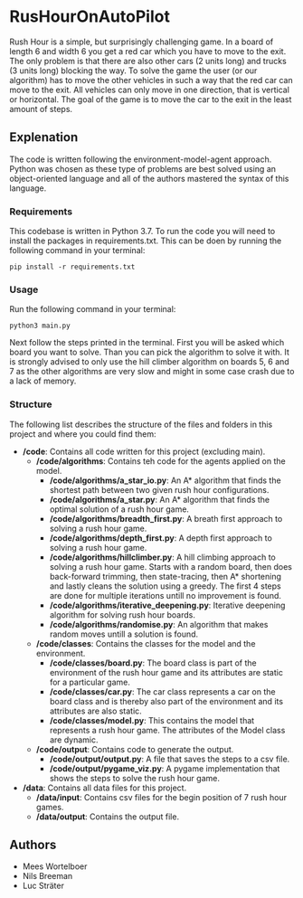 # RusHourOnAutoPilot

Rush Hour is a simple, but surprisingly challenging game. In a board of length 6 and width 6 you get a red car which you have to move to the exit. The only problem is that there are also other cars (2 units long) and trucks (3 units long) blocking the way. To solve the game the user (or our algorithm) has to move the other vehicles in such a way that the red car can move to the exit. All vehicles can only move in one direction, that is vertical or horizontal. The goal of the game is to move the car to the exit in the least amount of steps.


## Explenation
The code is written following the environment-model-agent approach. Python was chosen as these type of problems are best solved using an object-oriented language and all of the authors mastered the syntax of this language.

### Requirements

This codebase is written in Python 3.7. To run the code you will need to install the packages in requirements.txt. This can be doen by running the following command in your terminal:

```
pip install -r requirements.txt
```

### Usage

Run the following command in your terminal:

```
python3 main.py 
```

Next follow the steps printed in the terminal. First you will be asked which board you want to solve. Than you can pick the algorithm to solve it with. It is strongly advised to only use the hill climber algorithm on boards 5, 6 and 7 as the other algorithms are very slow and might in some case crash due to a lack of memory. 


### Structure

The following list describes the structure of the files and folders in this project and where you could find them:

- **/code**: Contains all code written for this project (excluding main).
  - **/code/algorithms**: Contains teh code for the agents applied on the model.
    - **/code/algorithms/a_star_io.py**: An A* algorithm that finds the shortest path between two given rush hour configurations.
    - **/code/algorithms/a_star.py**: An A* algorithm that finds the optimal solution of a rush hour game.
    - **/code/algorithms/breadth_first.py**: A breath first approach to solving a rush hour game.
    - **/code/algorithms/depth_first.py**: A depth first approach to solving a rush hour game. 
    - **/code/algorithms/hillclimber.py**: A hill climbing approach to solving a rush hour game. Starts with a random board, then does back-forward trimming, then state-tracing, then A* shortening and lastly cleans the solution using a greedy. The first 4 steps are done for multiple iterations untill no improvement is found.
    - **/code/algorithms/iterative_deepening.py**: Iterative deepening algorithm for solving rush hour boards.
    - **/code/algorithms/randomise.py**: An algorithm that makes random moves untill a solution is found.
  - **/code/classes**: Contains the classes for the model and the environment.
    - **/code/classes/board.py**: The board class is part of the environment of the rush hour game and its attributes are static for a particular game.
    - **/code/classes/car.py**: The car class represents a car on the board class and is thereby also part of the environment and its attributes are also static.
    - **/code/classes/model.py**: This contains the model that represents a rush hour game. The attributes of the Model class are dynamic.
  - **/code/output**: Contains code to generate the output.
    - **/code/output/output.py**: A file that saves the steps to a csv file.
    - **/code/output/pygame_viz.py**: A pygame implementation that shows the steps to solve the rush hour game.
- **/data**: Contains all data files for this project. 
  - **/data/input**: Contains csv files for the begin position of 7 rush hour games. 
  - **/data/output**: Contains the output file.


## Authors
- Mees Wortelboer
- Nils Breeman
- Luc Sträter







